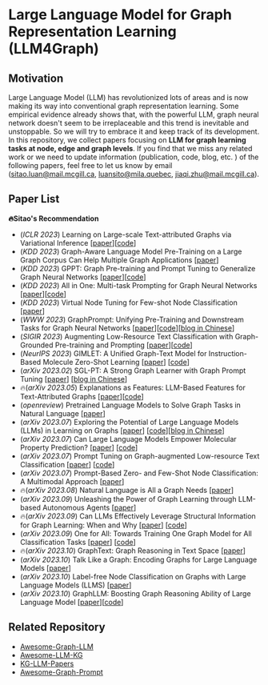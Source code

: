 # Large Language Model for Graph Representation Learning (LLM4Graph)

## Motivation
Large Language Model (LLM) has revolutionized lots of areas and is now making its way into conventional graph representation learning. Some empirical evidence already shows that, with the powerful LLM, graph neural network doesn't seem to be irreplaceable and this trend is inevitable and unstoppable. So we will try to embrace it and keep track of its development. In this repository, we collect papers focusing on **LLM for graph learning tasks at node, edge and graph levels**. If you find that we miss any related work or we need to update information (publication, code, blog, etc. ) of the following papers, feel free to let us know by email (sitao.luan@mail.mcgill.ca, luansito@mila.quebec, jiaqi.zhu@mail.mcgill.ca).

## Paper List
**🔥Sitao's Recommendation**
- (*ICLR 2023*) Learning on Large-scale Text-attributed Graphs via Variational Inference [[paper](https://arxiv.org/abs/2210.14709)][[code](https://github.com/andyjzhao/glem)]
- (*KDD 2023*) Graph-Aware Language Model Pre-Training on a Large Graph Corpus Can Help Multiple Graph Applications [[paper](https://arxiv.org/abs/2306.02592)]
- (*KDD 2023*) GPPT: Graph Pre-training and Prompt Tuning to Generalize Graph Neural Networks [[paper](https://dl.acm.org/doi/abs/10.1145/3534678.3539249?casa_token=aP31ZFjvE9UAAAAA%3AD5NJiws3M0RFdDfv2MTevEN6SeHbXolI_RJx_2S6erqKQ-qn1TM8_F9aQPTu6nFjlHndoMyxqDI)][[code](https://github.com/MingChen-Sun/GPPT)]
- (*KDD 2023*) All in One: Multi-task Prompting for Graph Neural Networks [[paper](https://arxiv.org/abs/2307.01504)][[code](https://github.com/sheldonresearch/ProG)]
- (*KDD 2023*) Virtual Node Tuning for Few-shot Node Classification [[paper](https://arxiv.org/abs/2306.06063)]
- (*WWW 2023*) GraphPrompt: Unifying Pre-Training and Downstream Tasks for Graph Neural Networks [[paper](https://dl.acm.org/doi/10.1145/3543507.3583386)][[code](https://github.com/Starlien95/GraphPrompt)][[blog in Chinese](https://zhuanlan.zhihu.com/p/618189777)]
- (*SIGIR 2023*) Augmenting Low-Resource Text Classification with Graph-Grounded Pre-training and Prompting [[paper](https://arxiv.org/abs/2305.03324)][[code](https://github.com/WenZhihao666/G2P2)]
- (*NeurIPS 2023*) GIMLET: A Unified Graph-Text Model for Instruction-Based Molecule Zero-Shot Learning [[paper](https://arxiv.org/abs/2306.13089)] [[code](https://github.com/zhao-ht/GIMLET)]
- (*arXiv 2023.02*) SGL-PT: A Strong Graph Learner with Graph Prompt Tuning [[paper](https://arxiv.org/abs/2302.12449)] [[blog in Chinese](https://zhuanlan.zhihu.com/p/618781703)]
- 🔥(*arXiv 2023.05*) Explanations as Features: LLM-Based Features for Text-Attributed Graphs [[paper](https://arxiv.org/abs/2305.19523)][[code](https://github.com/XiaoxinHe/TAPE)]
- (*openreview*) Pretrained Language Models to Solve Graph Tasks in Natural Language [[paper](https://openreview.net/forum?id=LfCzmmnH4L)]
- (*arXiv 2023.07*) Exploring the Potential of Large Language Models (LLMs) in Learning on Graphs [[paper](https://arxiv.org/abs/2307.03393)] [[code](https://github.com/CurryTang/Graph-LLM)][[blog in Chinese](https://zhuanlan.zhihu.com/p/648366848)]
- (*arXiv 2023.07*) Can Large Language Models Empower Molecular Property Prediction? [[paper](https://arxiv.org/abs/2307.07443)] [[code](https://github.com/ChnQ/LLM4Mol)]
- (*arXiv 2023.07*) Prompt Tuning on Graph-augmented Low-resource Text Classification [[paper](https://arxiv.org/abs/2307.10230)] [[code](https://github.com/wenzhihao666/g2p2-conditional)]
- (*arXiv 2023.07*) Prompt-Based Zero- and Few-Shot Node Classification: A Multimodal Approach [[paper](https://arxiv.org/abs/2307.11572)]
- 🔥(*arXiv 2023.08*) Natural Language is All a Graph Needs [[paper](https://arxiv.org/abs/2308.07134)]
- (*arXiv 2023.09*) Unleashing the Power of Graph Learning through LLM-based Autonomous Agents [[paper](https://arxiv.org/abs/2309.04565)]
- 🔥(*arXiv 2023.09*) Can LLMs Effectively Leverage Structural Information for Graph Learning: When and Why [[paper](https://arxiv.org/pdf/2309.16595)] [[code](https://github.com/TRAIS-Lab/LLM-Structured-Data)]
- (*arXiv 2023.09*) One for All: Towards Training One Graph Model for All Classification Tasks [[paper](https://arxiv.org/abs/2310.00149)] [[code](https://github.com/lechengkong/oneforall)]
- 🔥(*arXiv 2023.10*) GraphText: Graph Reasoning in Text Space [[paper](https://arxiv.org/abs/2310.01089)]
- (*arXiv 2023.10*) Talk Like a Graph: Encoding Graphs for Large Language Models [[paper](https://arxiv.org/pdf/2310.04560.pdf)]
- (*arXiv 2023.10*) Label-free Node Classification on Graphs with Large Language Models (LLMS) [[paper](https://arxiv.org/abs/2310.04668)]
- (*arXiv 2023.10*) GraphLLM: Boosting Graph Reasoning Ability of Large Language Model [[paper](https://arxiv.org/abs/2310.05845)][[code](https://github.com/mistyreed63849/Graph-LLM)]



## Related Repository

- [Awesome-Graph-LLM](https://github.com/XiaoxinHe/Awesome-Graph-LLM)
- [Awesome-LLM-KG](https://github.com/RManLuo/Awesome-LLM-KG)
- [KG-LLM-Papers](https://github.com/zjukg/KG-LLM-Papers)
- [Awesome-Graph-Prompt](https://github.com/WxxShirley/Awesome-Graph-Prompt)
